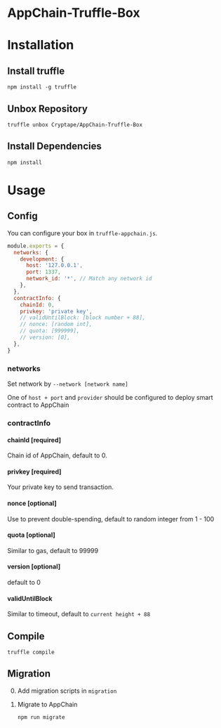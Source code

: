 # AppChain-Truffle-Box

# Installation

## Install truffle

```
npm install -g truffle
```

## Unbox Repository

```
truffle unbox Cryptape/AppChain-Truffle-Box
```

## Install Dependencies

```
npm install
```

# Usage

## Config

You can configure your box in `truffle-appchain.js`.

```js
module.exports = {
  networks: {
    development: {
      host: '127.0.0.1',
      port: 1337,
      network_id: '*', // Match any network id
    },
  },
  contractInfo: {
    chainId: 0,
    privkey: 'private key',
    // validUntilBlock: [block number + 88],
    // nonce: [random int],
    // quota: [999999],
    // version: [0],
  },
}
```

### networks

Set network by `--network [network name]`

One of `host + port` and `provider` should be configured to deploy smart contract to AppChain

### contractInfo

#### chainId [required]

Chain id of AppChain, default to 0.

#### privkey [required]

Your private key to send transaction.

#### nonce [optional]

Use to prevent double-spending, default to random integer from 1 - 100

#### quota [optional]

Similar to gas, default to 99999

#### version [optional]

default to 0

#### validUntilBlock

Similar to timeout, default to `current height + 88`

## Compile

```
truffle compile
```

## Migration

<!-- 在 migrations 目录下参照模板编写编译代码 -->

0.  Add migration scripts in `migration`

1.  Migrate to AppChain
    ```
    npm run migrate
    ```
